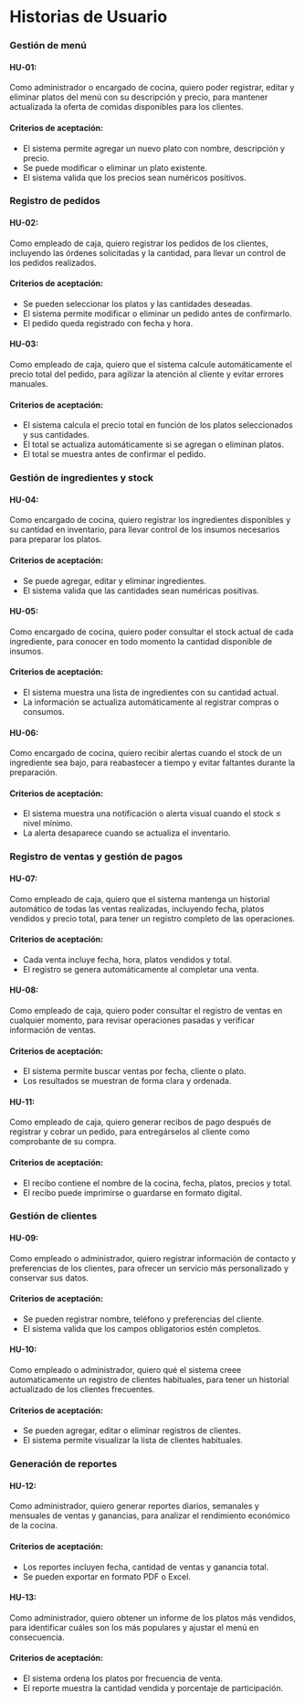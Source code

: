 # Historias de Usuario
### Gestión de menú
#### HU-01:
Como administrador o encargado de cocina, quiero poder registrar, editar y eliminar platos del menú con su descripción y precio, para mantener actualizada la oferta de comidas disponibles para los clientes.
#### Criterios de aceptación:
- El sistema permite agregar un nuevo plato con nombre, descripción y precio.
- Se puede modificar o eliminar un plato existente.
- El sistema valida que los precios sean numéricos positivos.

### Registro de pedidos
#### HU-02:
Como empleado de caja, quiero registrar los pedidos de los clientes, incluyendo las órdenes solicitadas y la cantidad, para llevar un control de los pedidos realizados.
#### Criterios de aceptación:
- Se pueden seleccionar los platos y las cantidades deseadas.
- El sistema permite modificar o eliminar un pedido antes de confirmarlo.
- El pedido queda registrado con fecha y hora.

#### HU-03:
Como empleado de caja, quiero que el sistema calcule automáticamente el precio total del pedido, para agilizar la atención al cliente y evitar errores manuales.
#### Criterios de aceptación:
- El sistema calcula el precio total en función de los platos seleccionados y sus cantidades.
- El total se actualiza automáticamente si se agregan o eliminan platos.
- El total se muestra antes de confirmar el pedido.

### Gestión de ingredientes y stock
#### HU-04:
Como encargado de cocina, quiero registrar los ingredientes disponibles y su cantidad en inventario, para llevar control de los insumos necesarios para preparar los platos.
#### Criterios de aceptación:
- Se puede agregar, editar y eliminar ingredientes.
- El sistema valida que las cantidades sean numéricas positivas.

#### HU-05:
Como encargado de cocina, quiero poder consultar el stock actual de cada ingrediente, para conocer en todo momento la cantidad disponible de insumos.
#### Criterios de aceptación:
- El sistema muestra una lista de ingredientes con su cantidad actual.
- La información se actualiza automáticamente al registrar compras o consumos.

#### HU-06:
Como encargado de cocina, quiero recibir alertas cuando el stock de un ingrediente sea bajo, para reabastecer a tiempo y evitar faltantes durante la preparación.
#### Criterios de aceptación:
- El sistema muestra una notificación o alerta visual cuando el stock ≤ nivel mínimo.
- La alerta desaparece cuando se actualiza el inventario.

### Registro de ventas y gestión de pagos
#### HU-07:
Como empleado de caja, quiero que el sistema mantenga un historial automático de todas las ventas realizadas, incluyendo fecha, platos vendidos y precio total, para tener un registro completo de las operaciones.
#### Criterios de aceptación:
- Cada venta incluye fecha, hora, platos vendidos y total.
- El registro se genera automáticamente al completar una venta.

#### HU-08:
Como empleado de caja, quiero poder consultar el registro de ventas en cualquier momento, para revisar operaciones pasadas y verificar información de ventas.
#### Criterios de aceptación:
- El sistema permite buscar ventas por fecha, cliente o plato.
- Los resultados se muestran de forma clara y ordenada.

#### HU-11:
Como empleado de caja, quiero generar recibos de pago después de registrar y cobrar un pedido, para entregárselos al cliente como comprobante de su compra.
#### Criterios de aceptación:
- El recibo contiene el nombre de la cocina, fecha, platos, precios y total.
- El recibo puede imprimirse o guardarse en formato digital.

### Gestión de clientes
#### HU-09:
Como empleado o administrador, quiero registrar información de contacto y preferencias de los clientes, para ofrecer un servicio más personalizado y conservar sus datos.
#### Criterios de aceptación:
- Se pueden registrar nombre, teléfono y preferencias del cliente.
- El sistema valida que los campos obligatorios estén completos.

#### HU-10:
Como empleado o administrador, quiero qué el sistema creee automaticamente un registro de clientes habituales, para tener un historial actualizado de los clientes frecuentes.
#### Criterios de aceptación:
- Se pueden agregar, editar o eliminar registros de clientes.
- El sistema permite visualizar la lista de clientes habituales.

### Generación de reportes
#### HU-12:
Como administrador, quiero generar reportes diarios, semanales y mensuales de ventas y ganancias, para analizar el rendimiento económico de la cocina.
#### Criterios de aceptación:
- Los reportes incluyen fecha, cantidad de ventas y ganancia total.
- Se pueden exportar en formato PDF o Excel.

#### HU-13:
Como administrador, quiero obtener un informe de los platos más vendidos, para identificar cuáles son los más populares y ajustar el menú en consecuencia.
#### Criterios de aceptación:
- El sistema ordena los platos por frecuencia de venta.
- El reporte muestra la cantidad vendida y porcentaje de participación.

